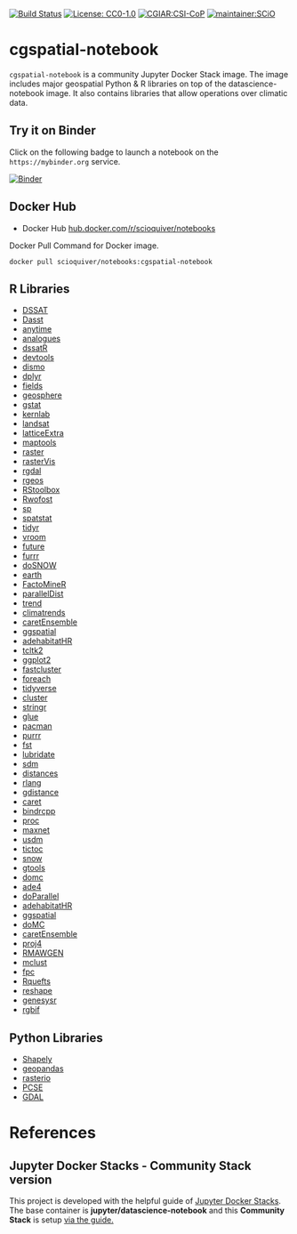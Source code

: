 [![Build Status](https://travis-ci.org/SCiO-systems/IndexGADM.svg?branch=master)](https://travis-ci.org/SCiO-systems/IndexGADM) [![License: CC0-1.0](https://img.shields.io/badge/License-CC0%201.0-lightgrey.svg)](http://creativecommons.org/publicdomain/zero/1.0/)
[![CGIAR:CSI-CoP](https://img.shields.io/badge/CGIAR-CSI--CoP-brightgreen)](https://bigdata.cgiar.org/communities-of-practice/geospatial-data/)
[![maintainer:SCiO](https://img.shields.io/badge/maintainer-SCiO-blue)](https://scio.systems)



# cgspatial-notebook
`cgspatial-notebook` is a community Jupyter Docker Stack image. The image includes major geospatial Python &amp; R libraries  on top of the datascience-notebook image. It also contains libraries that allow operations over climatic data.



## Try it on Binder

Click on the following badge to launch a notebook on the `https://mybinder.org` service.

[![Binder](https://mybinder.org/badge_logo.svg)](https://mybinder.org/v2/gh/SCiO-systems/cgspatial-notebook/master)

## Docker Hub
* Docker Hub [hub.docker.com/r/scioquiver/notebooks](https://hub.docker.com/r/scioquiver/notebooks)

Docker Pull Command for Docker image.
```
docker pull scioquiver/notebooks:cgspatial-notebook
```


## R Libraries
* [DSSAT](https://cran.r-project.org/package=dismo "DSSAT")
* [Dasst](https://cran.r-project.org/package=dismo "Dasst")
* [anytime](https://cran.r-project.org/package=dismo "anytime")
* [analogues](https://github.com/CIAT-DAPA/analogues "analogues")
* [dssatR](https://github.com/palderman/dssatR/ "dssatR")
* [devtools](https://CRAN.R-project.org/package=devtools "devtools")
* [dismo](https://cran.r-project.org/package=dismo "dismo")
* [dplyr](https://cran.r-project.org/package=dplyr "dplyr")
* [fields](https://cran.r-project.org/package=fields "fields")
* [geosphere](https://cran.r-project.org/package=geosphere "geosphere")
* [gstat](https://cran.r-project.org/package=gstat "gstat")
* [kernlab](https://cran.r-project.org/package=kernlab "kernlab")
* [landsat](https://cran.r-project.org/package=landsat "landsat")
* [latticeExtra](https://cran.r-project.org/package=latticeExtra "latticeExtra")
* [maptools](https://cran.r-project.org/package=maptools "maptools")
* [raster](https://cran.r-project.org/package=raster "raster")
* [rasterVis](https://cran.r-project.org/package=rasterVis "rasterVis")
* [rgdal](https://cran.r-project.org/package=rgdal "rgdal")
* [rgeos](https://cran.r-project.org/package=rgeos "rgeos")
* [RStoolbox](https://cran.r-project.org/package=RStoolbox "RStoolbox")
* [Rwofost](https://rdrr.io/rforge/Rwofost/man/Rwofost-package.html "Rwofost")
* [sp](https://cran.r-project.org/package=sp "sp")
* [spatstat](https://cran.r-project.org/package=spatstat "spatstat")
* [tidyr](https://cran.r-project.org/package=tidyr "tidyr")
* [vroom](https://cran.r-project.org/package=vroom "vroom")
* [future](https://cran.r-project.org/package=future "future")
* [furrr](https://cran.r-project.org/package=furrr "furrr")
* [doSNOW](https://cran.r-project.org/package=doSNOW "doSNOW")
* [earth](https://cran.r-project.org/package=rgeos "earth")
* [FactoMineR](https://cran.r-project.org/package=FactoMineR "FactoMineR")
* [parallelDist](https://cran.r-project.org/package=parallelDist "parallelDist")
* [trend](https://cran.r-project.org/package=trend "trend")
* [climatrends](https://cran.r-project.org/package=climatrends "climatrends")
* [caretEnsemble](https://cran.r-project.org/package=caretEnsemble "caretEnsemble")
* [ggspatial](https://cran.r-project.org/package=ggspatial "ggspatial")
* [adehabitatHR](https://cran.r-project.org/package=adehabitatHR "adehabitatHR")
* [tcltk2](https://cran.r-project.org/package=tcltk2 "tcltk2")
* [ggplot2](https://cran.r-project.org/package=ggplot2 "ggplot2")
* [fastcluster](https://cran.r-project.org/package=fastcluster "fastcluster")
* [foreach](https://cran.r-project.org/package=foreach "foreach")
* [tidyverse](https://cran.r-project.org/package=tidyverse "tidyverse")
* [cluster](https://cran.r-project.org/package=cluster "cluster")
* [stringr](https://cran.r-project.org/package=stringr "stringr")
* [glue](https://cran.r-project.org/package=glue "glue")
* [pacman](https://cran.r-project.org/package=pacman "pacman")
* [purrr](https://cran.r-project.org/package=purrr "purrr")
* [fst](https://cran.r-project.org/package=fst "fst")
* [lubridate](https://cran.r-project.org/package=lubridate "lubridate")
* [sdm](https://cran.r-project.org/package=sdm "sdm")
* [distances](https://cran.r-project.org/package=distances "distances")
* [rlang](https://cran.r-project.org/package=rlang "rlang")
* [gdistance](https://cran.r-project.org/package=gdistance "gdistance")
* [caret](https://cran.r-project.org/package=caret "caret")
* [bindrcpp](https://cran.r-project.org/package=bindrcpp "bindrcpp")
* [proc](https://cran.r-project.org/package=proc "proc")
* [maxnet](https://cran.r-project.org/package=maxnet "maxnet")
* [usdm](https://cran.r-project.org/package=usdm "usdm")
* [tictoc](https://cran.r-project.org/package=tictoc "tictoc")
* [snow](https://cran.r-project.org/package=snow "snow")
* [gtools](https://cran.r-project.org/package=gtools "gtools")
* [domc](https://cran.r-project.org/package=domc "domc")
* [ade4](https://cran.r-project.org/package=ade4 "ade4")
* [doParallel](https://cran.r-project.org/package=doParallel "doParallel")
* [adehabitatHR](https://cran.r-project.org/package=adehabitatHR "adehabitatHR")
* [ggspatial](https://cran.r-project.org/package=ggspatial "ggspatial")
* [doMC](https://cran.r-project.org/package=doMC "doMC")
* [caretEnsemble](https://cran.r-project.org/package=caretEnsemble "caretEnsemble")
* [proj4](https://cran.r-project.org/package=proj4 "proj4")
* [RMAWGEN](https://cran.r-project.org/package=RMAWGEN "RMAWGEN")
* [mclust](https://cran.r-project.org/package=mclust "mclust")
* [fpc](https://cran.r-project.org/package=fpc "fpc")
* [Rquefts](https://cran.r-project.org/package=Rquefts "Rquefts")
* [reshape](https://cran.r-project.org/package=reshape "reshape")
* [genesysr](https://gitlab.croptrust.org/genesys-pgr/genesysr "genesysr")
* [rgbif](https://github.com/ropensci/rgbifc "rgbif")

## Python Libraries

* [Shapely](https://pypi.org/project/Shapely/"Shapely")
* [geopandas](https://pypi.org/project/geopandas/"geopandas")
* [rasterio](https://pypi.org/project/rasterio/"rasterio")
* [PCSE](https://pypi.org/project/PCSE/"PCSE")
* [GDAL](https://pypi.org/project/GDAL/ "GDAL")

# References

## Jupyter Docker Stacks - Community Stack version
This project is developed with the helpful guide of [Jupyter Docker Stacks](https://jupyter-docker-stacks.readthedocs.io/en/latest/). The base container is **jupyter/datascience-notebook** and this **Community Stack** is setup [via the guide.](https://jupyter-docker-stacks.readthedocs.io/en/latest/contributing/stacks.html)
